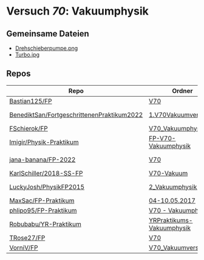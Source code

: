 # Versuch *70*: Vakuumphysik

## Gemeinsame Dateien
- [Drehschieberpumpe.png](https://raw.githubusercontent.com/jana-banana/FP-2022/main/V70/bilder/Drehschieberpumpe.png)
- [Turbo.jpg](https://raw.githubusercontent.com/MaxSac/FP-Praktikum/master/04-10.05.2017/picture/Turbo.jpg)

## Repos

|                                              Repo                                              |                                                                   Ordner                                                                    |                                                                                                                                                                                                                                   PDFs                                                                                                                                                                                                                                    |
|------------------------------------------------------------------------------------------------|---------------------------------------------------------------------------------------------------------------------------------------------|---------------------------------------------------------------------------------------------------------------------------------------------------------------------------------------------------------------------------------------------------------------------------------------------------------------------------------------------------------------------------------------------------------------------------------------------------------------------------|
|[Bastian125/FP](../repo/Bastian125/FP)                                                          |[V70](https://github.com/Bastian125/FP/tree/main/Protokolle/V70)                                                                             |[v70.pdf](https://docs.google.com/viewer?url=https://raw.githubusercontent.com/Bastian125/FP/main/PDFs/v70.pdf)                                                                                                                                                                                                                                                                                                                                                            |
|[BenediktSan/FortgeschrittenenPraktikum2022](../repo/BenediktSan/FortgeschrittenenPraktikum2022)|[1.V70Vakuumversuche](https://github.com/BenediktSan/FortgeschrittenenPraktikum2022/tree/master/Versuche%20Semester%20VI/1.V70Vakuumversuche)|[Protokoll_V70.pdf](https://docs.google.com/viewer?url=https://raw.githubusercontent.com/BenediktSan/FortgeschrittenenPraktikum2022/master/Versuche%20Semester%20VI/1.V70Vakuumversuche/Protokoll_V70.pdf)<br/>[Versuchsbeschreibung_Vakuumversuch_V70.pdf](https://docs.google.com/viewer?url=https://raw.githubusercontent.com/BenediktSan/FortgeschrittenenPraktikum2022/master/Versuche%20Semester%20VI/1.V70Vakuumversuche/Versuchsbeschreibung_Vakuumversuch_V70.pdf)|
|[FSchierok/FP](../repo/FSchierok/FP)                                                            |[V70_Vakuumphysik](https://github.com/FSchierok/FP/tree/master/V70_Vakuumphysik)                                                             |–                                                                                                                                                                                                                                                                                                                                                                                                                                                                          |
|[Imigir/Physik-Praktikum](../repo/Imigir/Physik-Praktikum)                                      |[FP-V70-Vakuumphysik](https://github.com/Imigir/Physik-Praktikum/tree/master/FP-V70-Vakuumphysik)                                            |[FP-V70w.pdf](https://docs.google.com/viewer?url=https://raw.githubusercontent.com/NicoWeio/awesome-ap-pdfs/main/Imigir%E2%88%95Physik-Praktikum/70/FP-V70w.pdf) \*                                                                                                                                                                                                                                                                                                        |
|[jana-banana/FP-2022](../repo/jana-banana/FP-2022)                                              |[V70](https://github.com/jana-banana/FP-2022/tree/main/V70)                                                                                  |[V70_Abtestat.pdf](https://docs.google.com/viewer?url=https://raw.githubusercontent.com/jana-banana/FP-2022/main/V70/build/V70_Abtestat.pdf)<br/>[Vakuumverusche_FPBaGruppe2_Korrektur.pdf](https://docs.google.com/viewer?url=https://raw.githubusercontent.com/jana-banana/FP-2022/main/V70/build/Vakuumverusche_FPBaGruppe2_Korrektur.pdf)                                                                                                                              |
|[KarlSchiller/2018-SS-FP](../repo/KarlSchiller/2018-SS-FP)                                      |[V70-Vakuum](https://github.com/KarlSchiller/2018-SS-FP/tree/master/V70-Vakuum)                                                              |[main.pdf](https://docs.google.com/viewer?url=https://raw.githubusercontent.com/NicoWeio/awesome-ap-pdfs/main/KarlSchiller%E2%88%952018-SS-FP/70/main.pdf) \*                                                                                                                                                                                                                                                                                                              |
|[LuckyJosh/PhysikFP2015](../repo/LuckyJosh/PhysikFP2015)                                        |[2_Vakuumphysik[X]](https://github.com/LuckyJosh/PhysikFP2015/tree/master/2_Vakuumphysik%5BX%5D)                                             |[Protokoll_Messwerte.pdf](https://docs.google.com/viewer?url=https://raw.githubusercontent.com/LuckyJosh/PhysikFP2015/master/2_Vakuumphysik%5BX%5D/Protokoll_Messwerte.pdf)<br/>[V70_150527_Luckey_Wollenberg_Kor1.pdf](https://docs.google.com/viewer?url=https://raw.githubusercontent.com/LuckyJosh/PhysikFP2015/master/2_Vakuumphysik%5BX%5D/V70_150527_Luckey_Wollenberg_Kor1.pdf)                                                                                    |
|[MaxSac/FP-Praktikum](../repo/MaxSac/FP-Praktikum)                                              |[04-10.05.2017](https://github.com/MaxSac/FP-Praktikum/tree/master/04-10.05.2017)                                                            |–                                                                                                                                                                                                                                                                                                                                                                                                                                                                          |
|[phlipo95/FP-Praktikum](../repo/phlipo95/FP-Praktikum)                                          |[V70 - Vakuumphysik](https://github.com/phlipo95/FP-Praktikum/tree/master/V70%20-%20Vakuumphysik)                                            |–                                                                                                                                                                                                                                                                                                                                                                                                                                                                          |
|[Robubabu/YR-Praktikum](../repo/Robubabu/YR-Praktikum)                                          |[YRPraktikums-Vakuumphysik](https://github.com/Robubabu/YR-Praktikum/tree/master/YRPraktikums-Vakuumphysik)                                  |–                                                                                                                                                                                                                                                                                                                                                                                                                                                                          |
|[TRose27/FP](../repo/TRose27/FP)                                                                |[V70](https://github.com/TRose27/FP/tree/master/V70)                                                                                         |–                                                                                                                                                                                                                                                                                                                                                                                                                                                                          |
|[VorniV/FP](../repo/VorniV/FP)                                                                  |[V70_Vakuumversuch](https://github.com/VorniV/FP/tree/main/V70_Vakuumversuch)                                                                |[main.pdf](https://docs.google.com/viewer?url=https://raw.githubusercontent.com/VorniV/FP/main/V70_Vakuumversuch/build/main.pdf)                                                                                                                                                                                                                                                                                                                                           |
